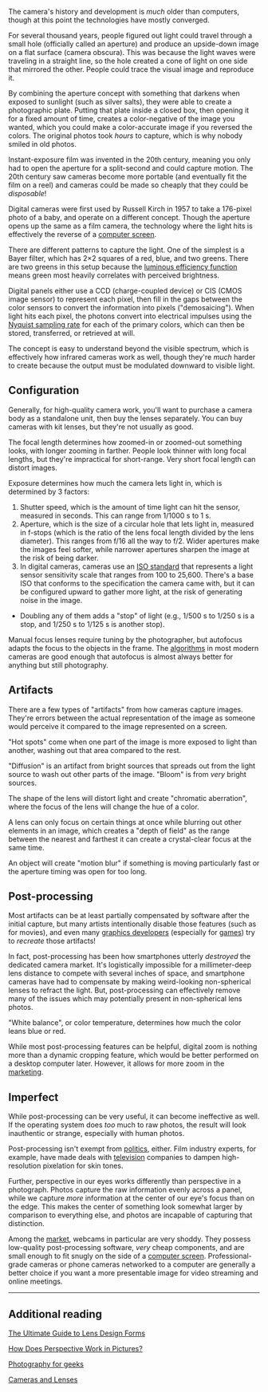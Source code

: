
The camera's history and development is *much* older than computers, though at this point the technologies have mostly converged.

For several thousand years, people figured out light could travel through a small hole (officially called an aperture) and produce an upside-down image on a flat surface (camera obscura). This was because the light waves were traveling in a straight line, so the hole created a cone of light on one side that mirrored the other. People could trace the visual image and reproduce it.

By combining the aperture concept with something that darkens when exposed to sunlight (such as silver salts), they were able to create a photographic plate. Putting that plate inside a closed box, then opening it for a fixed amount of time, creates a color-negative of the image you wanted, which you could make a color-accurate image if you reversed the colors. The original photos took *hours* to capture, which is why nobody smiled in old photos.

Instant-exposure film was invented in the 20th century, meaning you only had to open the aperture for a split-second and could capture motion. The 20th century saw cameras become more portable (and eventually fit the film on a reel) and cameras could be made so cheaply that they could be *disposable*!

Digital cameras were first used by Russell Kirch in 1957 to take a 176-pixel photo of a baby, and operate on a different concept. Though the aperture opens up the same as a film camera, the technology where the light hits is effectively the reverse of a [computer screen](/screen/).

There are different patterns to capture the light. One of the simplest is a Bayer filter, which has 2×2 squares of a red, blue, and two greens. There are two greens in this setup because the [luminous efficiency function](https://en.wikipedia.org/wiki/Luminous_efficiency_function) means green most heavily correlates with perceived brightness.

Digital panels either use a CCD (charge-coupled device) or CIS (CMOS image sensor) to represent each pixel, then fill in the gaps between the color sensors to convert the information into pixels ("demosaicing"). When light hits each pixel, the photons convert into electrical impulses using the [Nyquist sampling rate](https://web.archive.org/web/20210619082520/https://microscopy.berkeley.edu/courses/dib/sections/02images/sampling.html) for each of the primary colors, which can then be stored, transferred, or retrieved at will.

The concept is easy to understand beyond the visible spectrum, which is effectively how infrared cameras work as well, though they're *much* harder to create because the output must be modulated downward to visible light.

## Configuration

Generally, for high-quality camera work, you'll want to purchase a camera body as a standalone unit, then buy the lenses separately. You can buy cameras with kit lenses, but they're not usually as good.

The focal length determines how zoomed-in or zoomed-out something looks, with longer zooming in farther. People look thinner with long focal lengths, but they're impractical for short-range. Very short focal length can distort images.

Exposure determines how much the camera lets light in, which is determined by 3 factors:

1. Shutter speed, which is the amount of time light can hit the sensor, measured in seconds. This can range from 1/1000 s to 1 s.
2. Aperture, which is the size of a circular hole that lets light in, measured in f-stops (which is the ratio of the lens focal length divided by the lens diameter). This ranges from f/16 all the way to f/2. Wider apertures make the images feel softer, while narrower apertures sharpen the image at the risk of being darker.
3. In digital cameras, cameras use an [ISO standard](/protocols/) that represents a light sensor sensitivity scale that ranges from 100 to 25,600. There's a base ISO that conforms to the specification the camera came with, but it can be configured upward to gather more light, at the risk of generating noise in the image.

- Doubling any of them adds a "stop" of light (e.g., 1/500 s to 1/250 s is a stop, and 1/250 s to 1/125 s is another stop).

Manual focus lenses require tuning by the photographer, but autofocus adapts the focus to the objects in the frame. The [algorithms](/algorithms/) in most modern cameras are good enough that autofocus is almost always better for anything but still photography.

## Artifacts

There are a few types of "artifacts" from how cameras capture images. They're errors between the actual representation of the image as someone would perceive it compared to the image represented on a screen.

"Hot spots" come when one part of the image is more exposed to light than another, washing out that area compared to the rest.

"Diffusion" is an artifact from bright sources that spreads out from the light source to wash out other parts of the image. "Bloom" is from *very* bright sources.

The shape of the lens will distort light and create "chromatic aberration", where the focus of the lens will change the hue of a color.

A lens can only focus on certain things at once while blurring out other elements in an image, which creates a "depth of field" as the range between the nearest and farthest it can create a crystal-clear focus at the same time.

An object will create "motion blur" if something is moving particularly fast or the aperture timing was open for too long.

## Post-processing

Most artifacts can be at least partially compensated by software after the initial capture, but many artists intentionally disable those features (such as for movies), and even many [graphics developers](/graphics/) (especially for [games](/game-dev/)) try to *recreate* those artifacts!

In fact, post-processing has been how smartphones utterly *destroyed* the dedicated camera market. It's logistically impossible for a millimeter-deep lens distance to compete with several inches of space, and smartphone cameras have had to compensate by making weird-looking non-spherical lenses to refract the light. But, post-processing can effectively remove many of the issues which may potentially present in non-spherical lens photos.

"White balance", or color temperature, determines how much the color leans blue or red.

While most post-processing features can be helpful, digital zoom is nothing more than a dynamic cropping feature, which would be better performed on a desktop computer later. However, it allows for more zoom in the [marketing](https://notageni.us/marketing/).

## Imperfect

While post-processing can be very useful, it can become ineffective as well. If the operating system does *too* much to raw photos, the result will look inauthentic or strange, especially with human photos.

Post-processing isn't exempt from [politics](https://gainedin.site/power-types/), either. Film industry experts, for example, have made deals with [television](/screen/) companies to dampen high-resolution pixelation for skin tones.

Further, perspective in our eyes works differently than perspective in a photograph. Photos capture the raw information evenly across a panel, while we capture *more* information at the center of our eye's focus than on the edge. This makes the center of something look somewhat larger by comparison to everything else, and photos are incapable of capturing that distinction.

Among the [market](https://gainedin.site/economics/), webcams in particular are very shoddy. They possess low-quality post-processing software, *very* cheap components, and are small enough to fit snugly on the side of a [computer screen](/screen/). Professional-grade cameras or phone cameras networked to a computer are generally a better choice if you want a more presentable image for video streaming and online meetings.

* * * * *

## Additional reading

[The Ultimate Guide to Lens Design Forms](https://www.pencilofrays.com/lens-design-forms/)

[How Does Perspective Work in Pictures?](https://aaronhertzmann.com/2022/02/28/how-does-perspective-work.html)

[Photography for geeks](https://lcamtuf.coredump.cx/photo_basics/)

[Cameras and Lenses](https://ciechanow.ski/cameras-and-lenses/)
